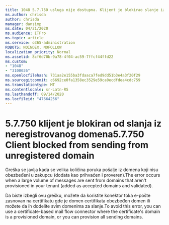 ```yaml
---
title: 1048 5.7.750 usluga nije dostupna. Klijent je blokirao slanje iz neregistrovanih domena
ms.author: chrisda
author: chrisda
manager: dansimp
ms.date: 04/21/2020
ms.audience: ITPro
ms.topic: article
ms.service: o365-administration
ROBOTS: NOINDEX, NOFOLLOW
localization_priority: Normal
ms.assetid: 8cf6d70b-9a78-4f04-ac59-7ffcf44ffd22
ms.custom:
- "1048"
- "3100026"
ms.openlocfilehash: 731aa2e155ba3fdaaca7fed9dd51b3e4a3f20f29
ms.sourcegitcommit: c6692ce0fa1358ec3529e59ca0ecdfdea4cdc759
ms.translationtype: MT
ms.contentlocale: sr-Latn-RS
ms.lasthandoff: 09/14/2020
ms.locfileid: "47664256"
---
```

# <a name="57750-client-blocked-from-sending-from-unregistered-domain"></a><span data-ttu-id="3fb22-103">5.7.750 klijent je blokiran od slanja iz neregistrovanog domena</span><span class="sxs-lookup"><span data-stu-id="3fb22-103">5.7.750 Client blocked from sending from unregistered domain</span></span>

<span data-ttu-id="3fb22-104">Greška se javlja kada se velika količina poruka pošalje iz domena koji nisu obezbeđeni u zakupcu (dodata kao prihvaćen i proveren).</span><span class="sxs-lookup"><span data-stu-id="3fb22-104">The error occurs when a large volume of messages are sent from domains that aren't provisioned in your tenant (added as accepted domains and validated).</span></span>

<span data-ttu-id="3fb22-105">Da biste izbegli ovu grešku, možete da koristite konektor toka e-pošte zasnovan na certifikatu gde je domen certifikata obezbeđen domen ili možete da ih dodelite svim domenima za slanje.</span><span class="sxs-lookup"><span data-stu-id="3fb22-105">To avoid this error, you can use a certificate-based mail flow connector where the certificate's domain is a provisioned domain, or you can provision all sending domains.</span></span>
